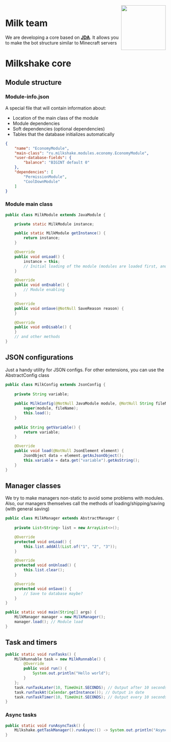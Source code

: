 
<img align="right" src="https://media.discordapp.net/attachments/973891514021314560/1011723930781888562/book.png" height="140" width="140">

# Milk team
We are developing a core based on **[JDA](https://github.com/DV8FromTheWorld/JDA)**. It allows you to make the bot structure similar to Minecraft servers
# Milkshake core
## Module structure
### Module-info.json
A special file that will contain information about:
* Location of the main class of the module
* Module dependencies
* Soft dependencies (optional dependencies)
* Tables that the database initializes automatically
```json
{
	"name": "EconomyModule",
	"main-class": "ru.milkshake.modules.economy.EconomyModule",
	"user-database-fields": {
		"balance": "BIGINT default 0"
	},
	"dependencies": [
		"PermissionModule",
		"CoolDownModule"
	]
}
```
### Module main class
```java
public class MilkModule extends JavaModule {

	private static MilkModule instance;

	public static MilkModule getInstance() {
		return instance;
	}

	@Override
	public void onLoad() {
		instance = this;
		// Initial loading of the module (modules are loaded first, and then all are turned on in turn)
	}

	@Override
	public void onEnable() {
		// Module enabling
	}

	@Override
	public void onSave(@NotNull SaveReason reason) {
	}

	@Override
	public void onDisable() {
	}
	// and other methods
}
```
## JSON configurations
Just a handy utility for JSON configs. For other extensions, you can use the AbstractConfig class
```java
public class MilkConfig extends JsonConfig {
	
	private String variable;
	
	public MilkConfig(@NotNull JavaModule module, @NotNull String fileName) {
		super(module, fileName);
		this.load();
	}
	
	public String getVariable() {
		return variable;
	}

	@Override
	public void load(@NotNull JsonElement element) {
		JsonObject data = element.getAsJsonObject();
		this.variable = data.get("variable").getAsString();
	}
}
```
## Manager classes
We try to make managers non-static to avoid some problems with modules. Also, our managers themselves call the methods of loading/shipping/saving (with general saving)
```java
public class MilkManager extends AbstractManager {
	
	private List<String> list = new ArrayList<>();

	@Override
	protected void onLoad() {
		this.list.addAll(List.of("1", "2", "3"));
	}

	@Override
	protected void onUnload() {
		this.list.clear();
	}

	@Override
	protected void onSave() {
		// Save to database maybe?
	}
}
```
```java
public static void main(String[] args) {
	MilkManager manager = new MilkManager();
	manager.load(); // Module load
}
```
## Task and timers
```java
public static void runTasks() {
	MilkRunnable task = new MilkRunnable() {
		@Override
		public void run() {
			System.out.println("Hello world");
		}
	};
	task.runTaskLater(10, TimeUnit.SECONDS); // Output after 10 seconds
	task.runTaskAt(Calendar.getInstance()); // Output in date
	task.runTaskTimer(10, TimeUnit.SECONDS); // Output every 10 seconds
}
```
### Async tasks
```java
public static void runAsyncTask() {
	Milkshake.getTaskManager().runAsync(() -> System.out.println("Async runnable"));
}
```

